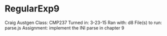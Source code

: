 # RegularExp9
Craig Austgen
Class: CMP237
Turned in: 3-23-15
Ran with: d8
File(s) to run: parse.js
Assignment: implement the INI parse in chapter 9 
 
